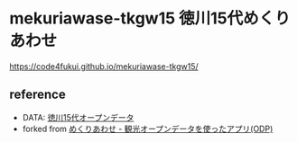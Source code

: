 # mekuriawase-tkgw15 徳川15代めくりあわせ

https://code4fukui.github.io/mekuriawase-tkgw15/

## reference

- DATA: [徳川15代オープンデータ](https://code4fukui.github.io/tokugawa15/)
- forked from [めくりあわせ - 観光オープンデータを使ったアプリ(ODP)](https://fukuno.jig.jp/2014/mekuriawaseodp)
